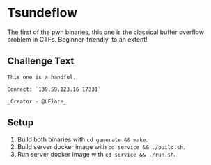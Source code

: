 # Tsundeflow
The first of the pwn binaries, this one is the classical buffer overflow problem in CTFs. Beginner-friendly, to an extent!

## Challenge Text
```
This one is a handful.

Connect: `139.59.123.16 17331`

_Creator - @LFlare_
```

## Setup
1. Build both binaries with `cd generate && make`.
2. Build server docker image with `cd service && ./build.sh`.
3. Run server docker image with `cd service && ./run.sh`.

